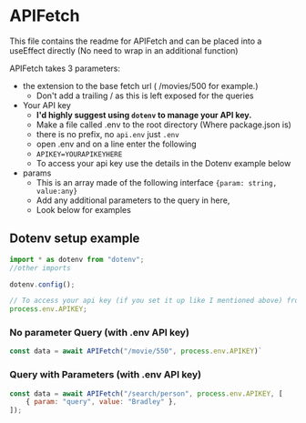 # APIFetch

This file contains the readme for APIFetch and can be placed into a useEffect directly (No need to wrap in an additional function)

APIFetch takes 3 parameters:

- the extension to the base fetch url ( /movies/500 for example.)
  - Don't add a trailing \/ as this is left exposed for the queries
- Your API key
  - **I'd highly suggest using `dotenv` to manage your API key.**
  - Make a file called .env to the root directory (Where package.json is)
  - there is no prefix, no `api.env` just `.env`
  - open .env and on a line enter the following
  - `APIKEY=YOURAPIKEYHERE`
  - To access your api key use the details in the Dotenv example below
- params
  - This is an array made of the following interface `{param: string, value:any}`
  - Add any additional parameters to the query in here,
  - Look below for examples

## Dotenv setup example

```js
import * as dotenv from "dotenv";
//other imports

dotenv.config();

// To access your api key (if you set it up like I mentioned above) from then on simply use the following as a variable
process.env.APIKEY;
```

### No parameter Query (with .env API key)

```js
const data = await APIFetch("/movie/550", process.env.APIKEY)`
```

### Query with Parameters (with .env API key)

```js
const data = await APIFetch("/search/person", process.env.APIKEY, [
	{ param: "query", value: "Bradley" },
]);
```
